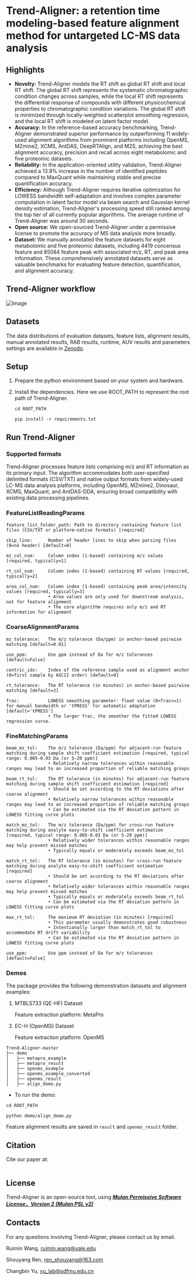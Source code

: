 # Trend-Aligner: a retention time modeling-based feature alignment method for untargeted LC-MS data analysis


## Highlights
- **Novelty:** Trend-Aligner models the RT shift as global RT shift and local RT shift. The global RT shift represents the systematic chromatographic condition changes across samples, while the local RT shift represents the differential response of compounds with different physicochemical properties to chromatographic condition variations. The global RT shift is minimized through locally-weighted scatterplot smoothing regression, and the local RT shift is modeled on latent factor model. 
- **Accuracy:** In the reference-based accuracy benchmarking, Trend-Aligner demonstrated superior performance by outperforming 11 widely-used alignment algorithms from prominent platforms including OpenMS, MZmine2, XCMS, AntDAS, DeepRTAlign, and M2S, achieving the best alignment accuracy, precision and recall across eight metabolomic and five proteomic datasets.
- **Reliability:** In the application-oriented utility validation, Trend-Aligner achieved a 13.9% increase in the number of identified peptides compared to MaxQuant while maintaining stable and precise quantification accuracy. 
- **Efficiency:** Although Trend-Aligner requires iterative optimization for LOWESS bandwidth self-adaptation and involves complex parameter computation in latent factor model via beam search and Gaussian kernel density estimation, Trend-Aligner's processing speed still ranked among the top tier of all currently popular algorithms. The average runtime of Trend-Aligner was around 30 seconds.
- **Open source:** We open-sourced Trend-Aligner under a permissive license to promote the accuracy of MS data analysis more broadly.
- **Dataset:** We manually annotated the feature datasets for eight metabolomic and five proteomic datasets, including 4419 concensus feature and 85084 feature peak with associated m/z, RT, and peak area information. These comprehensively annotated datasets serve as valuable benchmarks for evaluating feature detection, quantification, and alignment accuracy.

## Trend-Aligner workflow
![Image](https://github.com/user-attachments/assets/2cf19cc6-518f-4425-ae32-8babb55a2f69)


## Datasets
The data distributions of evaluation datasets, feature lists, alignment results, manual annotated results, RAB results, runtime, AUV results and parameters settings are available in [Zenodo](https://doi.org/10.5281/zenodo.15054538).


## Setup
1. Prepare the python environment based on your system and hardware.
   
2. Install the dependencies. Here we use ROOT_PATH to represent the root path of Trend-Aligner.
   
    ```cd ROOT_PATH```
   
    ```pip install -r requirements.txt```



## Run Trend-Aligner

### Supported formats
Trend-Aligner processes feature lists comprising m/z and RT information as its primary input. The algorithm accommodates both user-specified delimited formats (CSV/TXT) and native output formats from widely-used LC-MS data analysis platforms, including OpenMS, MZmine2, Dinosaur, XCMS, MaxQuant, and AntDAS-DDA, ensuring broad compatibility with existing data processing pipelines.
### FeatureListReadingParams
```
feature_list_folder_path: Path to directory containing feature list files (CSV/TXT or platform-native formats) [required]

skip_line:      Number of header lines to skip when parsing files (0=no header) [default=0]

mz_col_num:     Column index (1-based) containing m/z values [required, typically=1]

rt_col_num:     Column index (1-based) containing RT values [required, typically=2]

area_col_num:   Column index (1-based) containing peak area/intensity values [required, typically=3]
                • Area values are only used for downstream analysis, not for feature alignment
                • The core algorithm requires only m/z and RT information for alignment
```
### CoarseAlignmentParams
```
mz_tolerance:   The m/z tolerance (Da/ppm) in anchor-based pairwise matching [default=0.01]

use_ppm:        Use ppm instead of Da for m/z tolerances [default=False]

centric_idx:    Index of the reference sample used as alignment anchor (0=first sample by ASCII order) [default=0]

rt_tolerance:   The RT tolerance (in minutes) in anchor-based pairwise matching [default=3]

frac:           LOWESS smoothing parameter: float value (0<frac<=1) for manual bandwidth or 'tPRESS' for automatic adaptation [default='tPRESS']
                • The larger frac, the smoother the fitted LOWESS regression curve.
```
### FineMatchingParams
```
beam_mz_tol:    The m/z tolerance (Da/ppm) for adjacent-run feature matching during sample shift coefficient estimation [required, typical range: 0.005-0.03 Da (or 5-20 ppm)]
                • Relatively narrow tolerances within reasonable ranges may lead to an increased proportion of reliable matching groups

beam_rt_tol:    The RT tolerance (in minutes) for adjacent-run feature matching during sample shift coefficient estimation [required]
                • Should be set according to the RT deviations after coarse alignment
                • Relatively narrow tolerances within reasonable ranges may lead to an increased proportion of reliable matching groups
                • Can be estimated via the RT deviation pattern in LOWESS fitting curve plots

match_mz_tol:   The m/z tolerance (Da/ppm) for cross-run feature matching during analyte easy-to-shift coefficient estimation [required, typical range: 0.005-0.03 Da (or 5-20 ppm)]
                • Relatively wider tolerances within reasonable ranges may help prevent missed matches
                • Typically equals or moderately exceeds beam_mz_tol

match_rt_tol:   The RT tolerance (in minutes) for cross-run feature matching during analyte easy-to-shift coefficient estimation [required]
                • Should be set according to the RT deviations after coarse alignment
                • Relatively wider tolerances within reasonable ranges may help prevent missed matches
                • Typically equals or moderately exceeds beam_rt_tol
                • Can be estimated via the RT deviation pattern in LOWESS fitting curve plots

max_rt_tol:     The maximum RT deviation (in minutes) [required]
                • This parameter usually demonstrates good robustness
                • Intentionally larger than match_rt_tol to accommodate RT drift variability
                • Can be estimated via the RT deviation pattern in LOWESS fitting curve plots

use_ppm:        Use ppm instead of Da for m/z tolerances [default=False]
```

### Demos
The package provides the following demonstration datasets and alignment examples:

1. MTBLS733 (QE-HF) Dataset

   Feature extraction platform: MetaPro

2. EC-H (OpenMS) Dataset

   Feature extraction platform: OpenMS

```
Trend-Aligner-master
├── demo
│   ├── metapro_example
│   ├── metapro_result
│   ├── openms_example
│   ├── openms_example_converted
│   ├── openms_result
│   ├── align_demo.py
```

- To run the demo:

```cd ROOT_PATH```

```python demo/align_demo.py```

Feature alignment results are saved in ```result``` and ```openms_result``` folder.


## Citation

Cite our paper at:
```
```

## License

Trend-Aligner is an open-source tool, using [***Mulan Permissive Software License，Version 2 (Mulan PSL v2)***](http://license.coscl.org.cn/MulanPSL2)

## Contacts
For any questions involving Trend-Aligner, please contact us by email.

Ruimin Wang, ruimin.wang@yale.edu

Shouyang Ren, ren_shouyang@163.com

Changbin Yu, yu_lab@sdfmu.edu.cn
